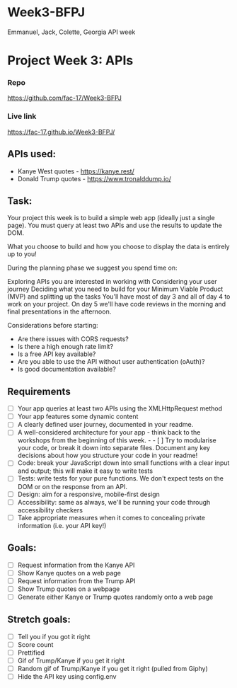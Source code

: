 # Week3-BFPJ
Emmanuel, Jack, Colette, Georgia API week

# Project Week 3: APIs

### Repo
https://github.com/fac-17/Week3-BFPJ

### Live link
https://fac-17.github.io/Week3-BFPJ/

## APIs used:
* Kanye West quotes - https://kanye.rest/
* Donald Trump quotes - https://www.tronalddump.io/ 

## Task:

Your project this week is to build a simple web app (ideally just a single page). You must query at least two APIs and use the results to update the DOM.

What you choose to build and how you choose to display the data is entirely up to you!

During the planning phase we suggest you spend time on:

Exploring APIs you are interested in working with
Considering your user journey
Deciding what you need to build for your Minimum Viable Product (MVP) and splitting up the tasks
You'll have most of day 3 and all of day 4 to work on your project. On day 5 we'll have code reviews in the morning and final presentations in the afternoon.

Considerations before starting:
* Are there issues with CORS requests?
* Is there a high enough rate limit?
* Is a free API key available?
* Are you able to use the API without user authentication (oAuth)?
* Is good documentation available?

## Requirements

- [ ]  Your app queries at least two APIs using the XMLHttpRequest method
- [ ] Your app features some dynamic content
- [ ] A clearly defined user journey, documented in your readme.
- [ ] A well-considered architecture for your app - think back to the workshops from the beginning of this week. - - [ ] Try to modularise your code, or break it down into separate files. Document any key decisions about how you structure your code in your readme!
- [ ] Code: break your JavaScript down into small functions with a clear input and output; this will make it easy to write tests
- [ ] Tests: write tests for your pure functions. We don't expect tests on the DOM or on the response from an API.
- [ ] Design: aim for a responsive, mobile-first design
- [ ] Accessibility: same as always, we'll be running your code through accessibility checkers
- [ ] Take appropriate measures when it comes to concealing private information (i.e. your API key!)

## Goals:

- [ ] Request information from the Kanye API
- [ ] Show Kanye quotes on a web page
- [ ] Request information from the Trump API
- [ ] Show Trump quotes on a webpage
- [ ] Generate either Kanye or Trump quotes randomly onto a web page

## Stretch goals:

- [ ] Tell you if you got it right
- [ ] Score count
- [ ] Prettified
- [ ] Gif of Trump/Kanye if you get it right
- [ ] Random gif of Trump/Kanye if you get it right (pulled from Giphy)
- [ ] Hide the API key using config.env
